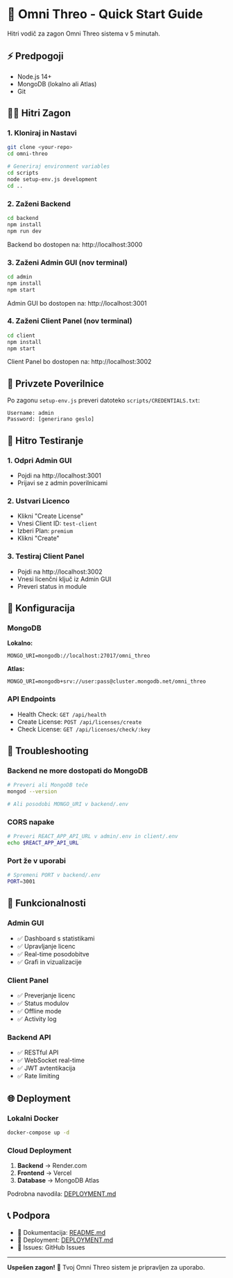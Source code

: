 # 🚀 Omni Threo - Quick Start Guide

Hitri vodič za zagon Omni Threo sistema v 5 minutah.

## ⚡ Predpogoji

- Node.js 14+ 
- MongoDB (lokalno ali Atlas)
- Git

## 🏃‍♂️ Hitri Zagon

### 1. Kloniraj in Nastavi

```bash
git clone <your-repo>
cd omni-threo

# Generiraj environment variables
cd scripts
node setup-env.js development
cd ..
```

### 2. Zaženi Backend

```bash
cd backend
npm install
npm run dev
```

Backend bo dostopen na: http://localhost:3000

### 3. Zaženi Admin GUI (nov terminal)

```bash
cd admin
npm install
npm start
```

Admin GUI bo dostopen na: http://localhost:3001

### 4. Zaženi Client Panel (nov terminal)

```bash
cd client
npm install
npm start
```

Client Panel bo dostopen na: http://localhost:3002

## 🔑 Privzete Poverilnice

Po zagonu `setup-env.js` preveri datoteko `scripts/CREDENTIALS.txt`:

```
Username: admin
Password: [generirano geslo]
```

## 🧪 Hitro Testiranje

### 1. Odpri Admin GUI
- Pojdi na http://localhost:3001
- Prijavi se z admin poverilnicami

### 2. Ustvari Licenco
- Klikni "Create License"
- Vnesi Client ID: `test-client`
- Izberi Plan: `premium`
- Klikni "Create"

### 3. Testiraj Client Panel
- Pojdi na http://localhost:3002
- Vnesi licenčni ključ iz Admin GUI
- Preveri status in module

## 🔧 Konfiguracija

### MongoDB

**Lokalno:**
```env
MONGO_URI=mongodb://localhost:27017/omni_threo
```

**Atlas:**
```env
MONGO_URI=mongodb+srv://user:pass@cluster.mongodb.net/omni_threo
```

### API Endpoints

- Health Check: `GET /api/health`
- Create License: `POST /api/licenses/create`
- Check License: `GET /api/licenses/check/:key`

## 🚨 Troubleshooting

### Backend ne more dostopati do MongoDB
```bash
# Preveri ali MongoDB teče
mongod --version

# Ali posodobi MONGO_URI v backend/.env
```

### CORS napake
```bash
# Preveri REACT_APP_API_URL v admin/.env in client/.env
echo $REACT_APP_API_URL
```

### Port že v uporabi
```bash
# Spremeni PORT v backend/.env
PORT=3001
```

## 📱 Funkcionalnosti

### Admin GUI
- ✅ Dashboard s statistikami
- ✅ Upravljanje licenc
- ✅ Real-time posodobitve
- ✅ Grafi in vizualizacije

### Client Panel
- ✅ Preverjanje licenc
- ✅ Status modulov
- ✅ Offline mode
- ✅ Activity log

### Backend API
- ✅ RESTful API
- ✅ WebSocket real-time
- ✅ JWT avtentikacija
- ✅ Rate limiting

## 🌐 Deployment

### Lokalni Docker
```bash
docker-compose up -d
```

### Cloud Deployment
1. **Backend** → Render.com
2. **Frontend** → Vercel
3. **Database** → MongoDB Atlas

Podrobna navodila: [DEPLOYMENT.md](DEPLOYMENT.md)

## 📞 Podpora

- 📖 Dokumentacija: [README.md](README.md)
- 🚀 Deployment: [DEPLOYMENT.md](DEPLOYMENT.md)
- 🐛 Issues: GitHub Issues

---

**Uspešen zagon!** 🎉 Tvoj Omni Threo sistem je pripravljen za uporabo.
